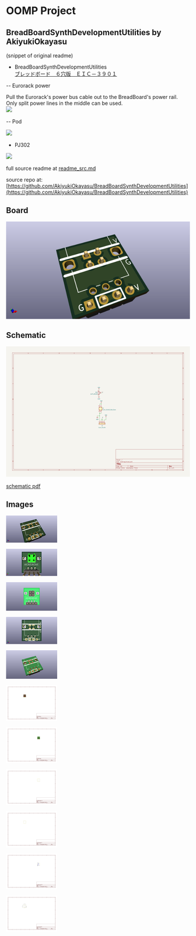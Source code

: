 # OOMP Project  
## BreadBoardSynthDevelopmentUtilities  by AkiyukiOkayasu  
  
(snippet of original readme)  
  
- BreadBoardSynthDevelopmentUtilities    
[ブレッドボード　６穴版　ＥＩＣ－３９０１](https://akizukidenshi.com/catalog/g/gP-12366/)  
  
-- Eurorack power    
  
Pull the Eurorack's power bus cable out to the BreadBoard's power rail.    
Only split power lines in the middle can be used.    
![](/EurorackPowerForBreadboard/PowerForBB.png)  
  
-- Pod  
  
![](/PodForBreadboard/PodForBB.png)  
  
- PJ302  
  
![](/PJ302Breakout/PJ302BB.png)  
  
  full source readme at [readme_src.md](readme_src.md)  
  
source repo at: [https://github.com/AkiyukiOkayasu/BreadBoardSynthDevelopmentUtilities](https://github.com/AkiyukiOkayasu/BreadBoardSynthDevelopmentUtilities)  
## Board  
  
[![working_3d.png](working_3d_600.png)](working_3d.png)  
## Schematic  
  
[![working_schematic.png](working_schematic_600.png)](working_schematic.png)  
  
[schematic pdf](working_schematic.pdf)  
## Images  
  
[![working_3d.png](working_3d_140.png)](working_3d.png)  
  
[![working_3d_back.png](working_3d_back_140.png)](working_3d_back.png)  
  
[![working_3D_bottom.png](working_3D_bottom_140.png)](working_3D_bottom.png)  
  
[![working_3d_front.png](working_3d_front_140.png)](working_3d_front.png)  
  
[![working_3D_top.png](working_3D_top_140.png)](working_3D_top.png)  
  
[![working_assembly_page_01.png](working_assembly_page_01_140.png)](working_assembly_page_01.png)  
  
[![working_assembly_page_02.png](working_assembly_page_02_140.png)](working_assembly_page_02.png)  
  
[![working_assembly_page_03.png](working_assembly_page_03_140.png)](working_assembly_page_03.png)  
  
[![working_assembly_page_04.png](working_assembly_page_04_140.png)](working_assembly_page_04.png)  
  
[![working_assembly_page_05.png](working_assembly_page_05_140.png)](working_assembly_page_05.png)  
  
[![working_assembly_page_06.png](working_assembly_page_06_140.png)](working_assembly_page_06.png)  
